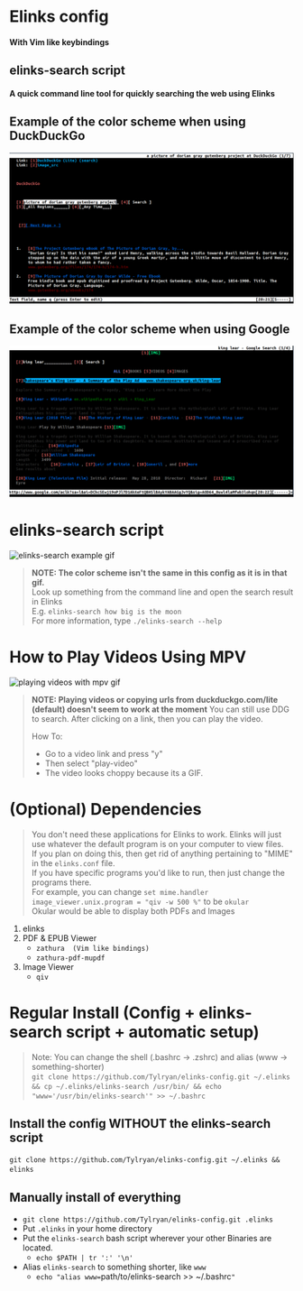 # Elinks config 
#### With Vim like keybindings 
## elinks-search script
#### A quick command line tool for quickly searching the web using Elinks

## Example of the color scheme when using DuckDuckGo
![Duck Duck Go Colorscheme](./assets/elinks-ddg-colorscheme.png)
## Example of the color scheme when using Google
![Google Colorscheme](./assets/elinks-google-colorscheme.png)

# elinks-search script
![elinks-search example gif](./assets/elinks-search-example.gif)
> **NOTE: The color scheme isn't the same in this config as it is in that gif.**  
> Look up something from the command line and open the search result in Elinks  
> E.g. `elinks-search how big is the moon`  
> For more information, type `./elinks-search --help`    
# How to Play Videos Using MPV
![playing videos with mpv gif](./assets/playing-videos-within-elinks.gif)
> **NOTE: Playing videos or copying urls from duckduckgo.com/lite (default) doesn't seem to work at the moment**
> You can still use DDG to search. After clicking on a link, then you can play the video.
>
> How To:
>
> - Go to a video link and press "y"  
> - Then select "play-video"  
> - The video looks choppy because its a GIF.
# (Optional) Dependencies
> You don't need these applications for Elinks to work. Elinks will just use whatever the default program is on your computer to view files.  
> If you plan on doing this, then get rid of anything pertaining to "MIME" in the `elinks.conf` file.  
> If you have specific programs you'd like to run, then just change the programs there.  
> For example, you can change `set mime.handler image_viewer.unix.program = "qiv -w 500 %"` to be `okular`  
> Okular would be able to display both PDFs and Images  

1. elinks  
2. PDF & EPUB Viewer  
    - `zathura  (Vim like bindings)`  
    - `zathura-pdf-mupdf`  
3. Image Viewer  
    - `qiv`  


# Regular Install (Config + elinks-search script + automatic setup)
> Note: You can change the shell (.bashrc -> .zshrc) and alias (www -> something-shorter)  
`git clone https://github.com/Tylryan/elinks-config.git ~/.elinks && cp ~/.elinks/elinks-search /usr/bin/ && echo "www='/usr/bin/elinks-search'" >> ~/.bashrc`

## Install the config WITHOUT the elinks-search script
`git clone https://github.com/Tylryan/elinks-config.git ~/.elinks && elinks`  



## Manually install of everything

- `git clone https://github.com/Tylryan/elinks-config.git .elinks`
- Put `.elinks` in your home directory
- Put the `elinks-search` bash script wherever your other Binaries are located.  
    - `echo $PATH | tr ':' '\n'`  
- Alias `elinks-search` to something shorter, like `www`
    - `echo "alias www=`path/to/elinks-search >> ~/.bashrc`"`
